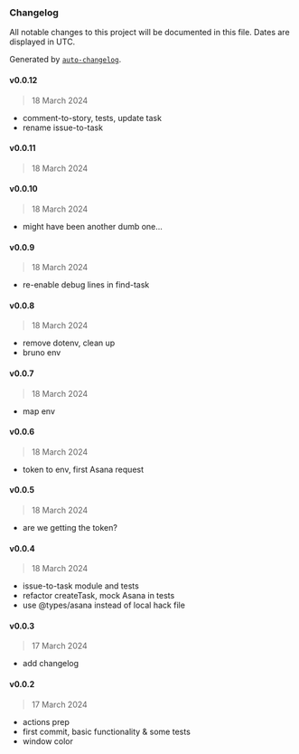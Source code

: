 ### Changelog

All notable changes to this project will be documented in this file. Dates are displayed in UTC.

Generated by [`auto-changelog`](https://github.com/CookPete/auto-changelog).

#### v0.0.12

> 18 March 2024

- comment-to-story, tests, update task
- rename issue-to-task

#### v0.0.11

> 18 March 2024

#### v0.0.10

> 18 March 2024

- might have been another dumb one...

#### v0.0.9

> 18 March 2024

- re-enable debug lines in find-task

#### v0.0.8

> 18 March 2024

- remove dotenv, clean up
- bruno env

#### v0.0.7

> 18 March 2024

- map env

#### v0.0.6

> 18 March 2024

- token to env, first Asana request

#### v0.0.5

> 18 March 2024

- are we getting the token?

#### v0.0.4

> 18 March 2024

- issue-to-task module and tests
- refactor createTask, mock Asana in tests
- use @types/asana instead of local hack file

#### v0.0.3

> 17 March 2024

- add changelog

#### v0.0.2

> 17 March 2024

- actions prep
- first commit, basic functionality & some tests
- window color

